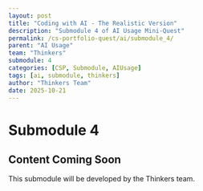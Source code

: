 ```yaml
---
layout: post
title: "Coding with AI - The Realistic Version"
description: "Submodule 4 of AI Usage Mini-Quest"
permalink: /cs-portfolio-quest/ai/submodule_4/
parent: "AI Usage"
team: "Thinkers"
submodule: 4
categories: [CSP, Submodule, AIUsage]
tags: [ai, submodule, thinkers]
author: "Thinkers Team"
date: 2025-10-21
---
```


# Submodule 4

## Content Coming Soon
This submodule will be developed by the Thinkers team.
